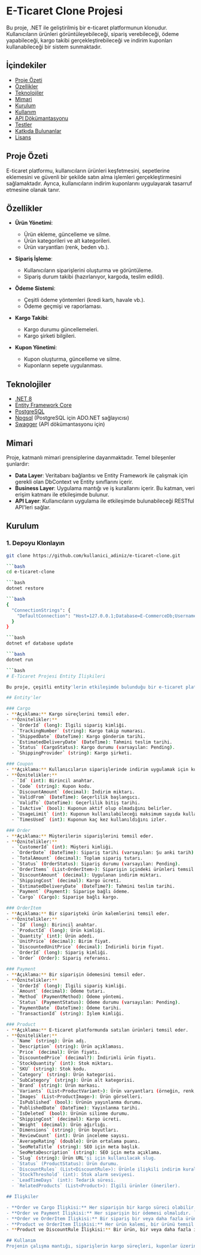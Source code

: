 # E-Ticaret Clone Projesi

Bu proje, .NET ile geliştirilmiş bir e-ticaret platformunun klonudur. Kullanıcıların ürünleri görüntüleyebileceği, sipariş verebileceği, ödeme yapabileceği, kargo takibi gerçekleştirebileceği ve indirim kuponları kullanabileceği bir sistem sunmaktadır.

## İçindekiler

- [Proje Özeti](#proje-özeti)
- [Özellikler](#özellikler)
- [Teknolojiler](#teknolojiler)
- [Mimari](#mimari)
- [Kurulum](#kurulum)
- [Kullanım](#kullanım)
- [API Dökümantasyonu](#api-dökümantasyonu)
- [Testler](#testler)
- [Katkıda Bulunanlar](#katkıda-bulunanlar)
- [Lisans](#lisans)

## Proje Özeti

E-ticaret platformu, kullanıcıların ürünleri keşfetmesini, sepetlerine eklemesini ve güvenli bir şekilde satın alma işlemleri gerçekleştirmesini sağlamaktadır. Ayrıca, kullanıcıların indirim kuponlarını uygulayarak tasarruf etmesine olanak tanır.

## Özellikler

- **Ürün Yönetimi**:
  - Ürün ekleme, güncelleme ve silme.
  - Ürün kategorileri ve alt kategorileri.
  - Ürün varyantları (renk, beden vb.).

- **Sipariş İşleme**:
  - Kullanıcıların siparişlerini oluşturma ve görüntüleme.
  - Sipariş durum takibi (hazırlanıyor, kargoda, teslim edildi).

- **Ödeme Sistemi**:
  - Çeşitli ödeme yöntemleri (kredi kartı, havale vb.).
  - Ödeme geçmişi ve raporlaması.

- **Kargo Takibi**:
  - Kargo durumu güncellemeleri.
  - Kargo şirketi bilgileri.

- **Kupon Yönetimi**:
  - Kupon oluşturma, güncelleme ve silme.
  - Kuponların sepete uygulanması.

## Teknolojiler

- [.NET 8](https://dotnet.microsoft.com/download/dotnet/8.0)
- [Entity Framework Core](https://docs.microsoft.com/en-us/ef/core/)
- [PostgreSQL](https://www.postgresql.org/)
- [Npgsql](https://www.npgsql.org/) (PostgreSQL için ADO.NET sağlayıcısı)
- [Swagger](https://swagger.io/) (API dökümantasyonu için)

## Mimari

Proje, katmanlı mimari prensiplerine dayanmaktadır. Temel bileşenler şunlardır:

- **Data Layer**: Veritabanı bağlantısı ve Entity Framework ile çalışmak için gerekli olan DbContext ve Entity sınıflarını içerir.
- **Business Layer**: Uygulama mantığı ve iş kurallarını içerir. Bu katman, veri erişim katmanı ile etkileşimde bulunur.
- **API Layer**: Kullanıcıların uygulama ile etkileşimde bulunabileceği RESTful API'leri sağlar.

## Kurulum

### 1. Depoyu Klonlayın

```bash
git clone https://github.com/kullanici_adiniz/e-ticaret-clone.git

```bash
cd e-ticaret-clone

```bash
dotnet restore

```bash
{
  "ConnectionStrings": {
    "DefaultConnection": "Host=127.0.0.1;Database=E-CommerceDb;Username=developer;Password=123456;"
  }
}

```bash
dotnet ef database update

```bash
dotnet run

```bash
# E-Ticaret Projesi Entity İlişkileri

Bu proje, çeşitli entity'lerin etkileşimde bulunduğu bir e-ticaret platformunu temsil etmektedir. Aşağıda ana entity'ler ve aralarındaki ilişkiler açıklanmıştır.

## Entity'ler

### Cargo
- **Açıklama:** Kargo süreçlerini temsil eder.
- **Öznitelikler:**
  - `OrderId` (long): İlgili sipariş kimliği.
  - `TrackingNumber` (string): Kargo takip numarası.
  - `ShippedDate` (DateTime): Kargo gönderim tarihi.
  - `EstimatedDeliveryDate` (DateTime): Tahmini teslim tarihi.
  - `Status` (CargoStatus): Kargo durumu (varsayılan: Pending).
  - `ShippingProvider` (string): Kargo şirketi.

### Coupon
- **Açıklama:** Kullanıcıların siparişlerinde indirim uygulamak için kullanılan kuponları temsil eder.
- **Öznitelikler:**
  - `Id` (int): Birincil anahtar.
  - `Code` (string): Kupon kodu.
  - `DiscountAmount` (decimal): İndirim miktarı.
  - `ValidFrom` (DateTime): Geçerlilik başlangıcı.
  - `ValidTo` (DateTime): Geçerlilik bitiş tarihi.
  - `IsActive` (bool): Kuponun aktif olup olmadığını belirler.
  - `UsageLimit` (int): Kuponun kullanılabileceği maksimum sayıda kullanım.
  - `TimesUsed` (int): Kuponun kaç kez kullanıldığını izler.

### Order
- **Açıklama:** Müşterilerin siparişlerini temsil eder.
- **Öznitelikler:**
  - `CustomerId` (int): Müşteri kimliği.
  - `OrderDate` (DateTime): Sipariş tarihi (varsayılan: Şu anki tarih).
  - `TotalAmount` (decimal): Toplam sipariş tutarı.
  - `Status` (OrderStatus): Sipariş durumu (varsayılan: Pending).
  - `OrderItems` (List<OrderItem>): Siparişin içindeki ürünleri temsil eder.
  - `DiscountAmount` (decimal): Uygulanan indirim miktarı.
  - `ShippingCost` (decimal): Kargo ücreti.
  - `EstimatedDeliveryDate` (DateTime?): Tahmini teslim tarihi.
  - `Payment` (Payment): Siparişe bağlı ödeme.
  - `Cargo` (Cargo): Siparişe bağlı kargo.

### OrderItem
- **Açıklama:** Bir siparişteki ürün kalemlerini temsil eder.
- **Öznitelikler:**
  - `Id` (long): Birincil anahtar.
  - `ProductId` (long): Ürün kimliği.
  - `Quantity` (int): Ürün adedi.
  - `UnitPrice` (decimal): Birim fiyat.
  - `DiscountedUnitPrice` (decimal): İndirimli birim fiyat.
  - `OrderId` (long): Sipariş kimliği.
  - `Order` (Order): Sipariş referansı.

### Payment
- **Açıklama:** Bir siparişin ödemesini temsil eder.
- **Öznitelikler:**
  - `OrderId` (long): İlgili sipariş kimliği.
  - `Amount` (decimal): Ödeme tutarı.
  - `Method` (PaymentMethod): Ödeme yöntemi.
  - `Status` (PaymentStatus): Ödeme durumu (varsayılan: Pending).
  - `PaymentDate` (DateTime): Ödeme tarihi.
  - `TransactionId` (string): İşlem kimliği.

### Product
- **Açıklama:** E-ticaret platformunda satılan ürünleri temsil eder.
- **Öznitelikler:**
  - `Name` (string): Ürün adı.
  - `Description` (string): Ürün açıklaması.
  - `Price` (decimal): Ürün fiyatı.
  - `DiscountedPrice` (decimal?): İndirimli ürün fiyatı.
  - `StockQuantity` (int): Stok miktarı.
  - `SKU` (string): Stok kodu.
  - `Category` (string): Ürün kategorisi.
  - `SubCategory` (string): Ürün alt kategorisi.
  - `Brand` (string): Ürün markası.
  - `Variants` (List<ProductVariant>): Ürün varyantları (örneğin, renk, beden).
  - `Images` (List<ProductImage>): Ürün görselleri.
  - `IsPublished` (bool): Ürünün yayınlanma durumu.
  - `PublishedDate` (DateTime): Yayınlanma tarihi.
  - `IsDeleted` (bool): Ürünün silinme durumu.
  - `ShippingCost` (decimal): Kargo ücreti.
  - `Weight` (decimal): Ürün ağırlığı.
  - `Dimensions` (string): Ürün boyutları.
  - `ReviewCount` (int): Ürün inceleme sayısı.
  - `AverageRating` (double): Ürün ortalama puanı.
  - `SeoMetaTitle` (string): SEO için meta başlık.
  - `SeoMetaDescription` (string): SEO için meta açıklama.
  - `Slug` (string): Ürün URL'si için kullanılacak slug.
  - `Status` (ProductStatus): Ürün durumu.
  - `DiscountRules` (List<DiscountRule>): Ürünle ilişkili indirim kuralları.
  - `StockThreshold` (int): Stok alarm seviyesi.
  - `LeadTimeDays` (int): Tedarik süresi.
  - `RelatedProducts` (List<Product>): İlgili ürünler (öneriler).

## İlişkiler

- **Order ve Cargo İlişkisi:** Her siparişin bir kargo süreci olabilir. `Order` entity'si, `Cargo` entity'sine `Cargo` referansı içerir.
- **Order ve Payment İlişkisi:** Her siparişin bir ödemesi olmalıdır. `Order` entity'si, `Payment` entity'sine `Payment` referansı içerir.
- **Order ve OrderItem İlişkisi:** Bir sipariş bir veya daha fazla ürün kaleminden oluşabilir. `Order` entity'si, `OrderItem` entity'sine bir liste olarak `OrderItems` içerir.
- **Product ve OrderItem İlişkisi:** Her ürün kalemi, bir ürünü temsil eder. `OrderItem` entity'si, `Product` kimliğine (`ProductId`) sahiptir.
- **Product ve DiscountRule İlişkisi:** Bir ürün, bir veya daha fazla indirim kuralına sahip olabilir. `Product` entity'si, `DiscountRules` olarak bir liste içerir.

## Kullanım
Projenin çalışma mantığı, siparişlerin kargo süreçleri, kuponlar üzerinden indirim uygulama süreçleri ve ödemelerin entegre edilmesidir.

